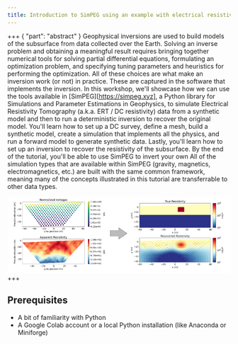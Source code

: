 ```yaml
---
title: Introduction to SimPEG using an example with electrical resistivity tomography
---
```


+++ { "part": "abstract" }
Geophysical inversions are used to build models of the subsurface from data collected over the Earth. Solving an inverse problem and obtaining a meaningful result requires bringing together numerical tools for solving partial differential equations, formulating an optimization problem, and specifying tuning parameters and heuristics for performing the optimization. All of these choices are what make an inversion work (or not) in practice. These are captured in the software that implements the inversion.
In this workshop, we'll showcase how we can use the tools available in
[SimPEG][https://simpeg.xyz], a Python library for Simulations and Parameter
Estimations in Geophysics, to simulate Electrical Resistivity Tomography (a.k.a. ERT / DC resistivity) data from
a synthetic model and then to run a deterministic inversion to recover the
original model.
You'll learn how to set up a DC survey, define a mesh, build a synthetic model,
create a simulation that implements all the physics, and run a forward
model to generate synthetic data. Lastly, you'll learn how to set up an
inversion to recover the resistivity of the subsurface.
By the end of the tutorial, you'll be able to use SimPEG to invert your own
All of the simulation types that are available within SimPEG (gravity, magnetics, electromagnetics, etc.) are built with the same common framework, meaning many of the concepts illustrated in this tutorial are transferrable to other data types. 

![dc-resistivity-inversion](images/dc-inversion-image.png)
+++

## Prerequisites

- A bit of familiarity with Python
- A Google Colab account or a local Python installation (like Anaconda or
  Miniforge)
